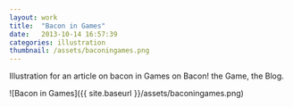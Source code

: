 ```yaml
---
layout: work
title:  "Bacon in Games"
date:   2013-10-14 16:57:39
categories: illustration
thumbnail: /assets/baconingames.png
---
```


Illustration for an article on bacon in Games on Bacon! the Game, the Blog.

![Bacon in Games]({{ site.baseurl }}/assets/baconingames.png)

[jekyll-gh]: https://github.com/mojombo/jekyll
[jekyll]:    http://jekyllrb.com
